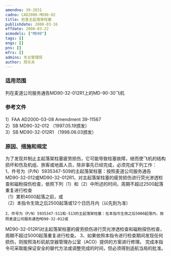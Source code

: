 ```yaml
---
amendno: 39-2831  
cadno: CAD2000-MD90-02  
title: 检查主起落架柱塞  
publishdate: 2000-03-16  
effdate: 2000-03-22  
acmodels: ["MD90"]  
tags: []  
engs: []  
pns: []  
mfrs: []  
admins: 东北管理局  
author: 周乐夫  
---
```

  
### 适用范围  
列在麦道公司服务通告MD90-32-012R1上的MD-90-30飞机  
  
<!--more-->  
### 参考文件  
1）FAA AD2000-03-08 Amendment 39-11567  
2）SB MD90-32-012 （1997.05.19颁发）  
 3）SB MD90-32-012R1 （1998.06.03颁发）  
  
### 原因、措施和规定  
为了发现并制止主起落架柱塞疲劳损伤，它可能导致柱塞故障，继而使飞机的结构损坏和伤及机组、旅客或地面人员，除非事先已经完成，必须完成下列工作：  
    1、件号为（P/N）5935347-509的主起落架柱塞：按照麦道公司服务通告MD90-32-012或MD90-32-012R1，对主起落架柱塞的疲劳损伤进行荧光渗透检查和磁粉探伤检查，依照下列（1）和（2）中所述的时间，周期不超过2500起落重复进行检查  
（1）累积4000起落之前，或  
     （2）本指令生效之后2500起落或12个日历月内（以先到为准）  
  
    2、件号为（P/N）5935347-511和-513的主起落架柱塞：在本指令生效之后5000起落内，按照麦道公司服务通告MD90-32-012或  
  
MD90-32-012R1对主起落架柱塞的疲劳损伤进行荧光渗透检查和磁粉探伤检查，周期不超过5000起落重复进行检查。     3、如果依照本指令进行检查期间发现任何损伤，则按照洛杉矶航空器管理办公室（ACO）提供的方案进行修理。     完成本指令可采取能保证安全的替代方法或调整完成的时间，但必须得到适航当局的批准。  
